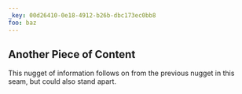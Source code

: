 ```yaml
---
_key: 00d26410-0e18-4912-b26b-dbc173ec0bb8
foo: baz
---
```


## Another Piece of Content

This nugget of information follows on from the previous nugget in this seam, but could also stand apart.
